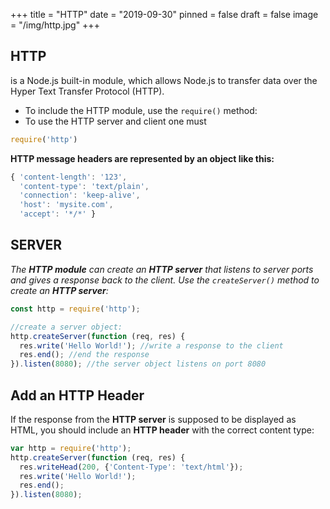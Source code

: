 +++
title = "HTTP"
date = "2019-09-30"
pinned = false
draft = false
image = "/img/http.jpg"
+++
## HTTP
is a Node.js built-in module, which allows Node.js to transfer data over the Hyper Text Transfer Protocol (HTTP).

* To include the HTTP module, use the ```require()``` method:
* To use the HTTP server and client one must 

```js
require('http')
```
__HTTP message headers are represented by an object like this:__
```js
{ 'content-length': '123',
  'content-type': 'text/plain',
  'connection': 'keep-alive',
  'host': 'mysite.com',
  'accept': '*/*' }
  ```
## SERVER

_The **HTTP module** can create an **HTTP server** that listens to server ports and gives a response back to the client.
Use the ```createServer()``` method to create an **HTTP server**:_
```js
const http = require('http');

//create a server object:
http.createServer(function (req, res) {
  res.write('Hello World!'); //write a response to the client
  res.end(); //end the response
}).listen(8080); //the server object listens on port 8080
```
## Add an HTTP Header
If the response from the **HTTP server** is supposed to be displayed as HTML, you should include an **HTTP header** with the correct content type:
```js
var http = require('http');
http.createServer(function (req, res) {
  res.writeHead(200, {'Content-Type': 'text/html'});
  res.write('Hello World!');
  res.end();
}).listen(8080);
```
